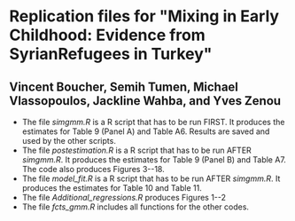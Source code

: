 # Replication files for "Mixing in Early Childhood:  Evidence from SyrianRefugees in Turkey"

## Vincent Boucher, Semih Tumen, Michael Vlassopoulos, Jackline Wahba, and Yves Zenou

+ The file *simgmm.R* is a R script that has to be run FIRST. It produces the estimates for Table 9 (Panel A) and Table A6. Results are saved and used by the other scripts.
+ The file *postestimation.R* is a R script that has to be run AFTER *simgmm.R*. It produces the estimates for Table 9 (Panel B) and Table A7. The code also produces Figures 3--18.
+ The file *model_fit.R* is a R script that has to be run AFTER *simgmm.R*. It produces the estimates for Table 10 and Table 11.
+ The file *Additional_regressions.R* produces Figures 1--2
+ The file *fcts_gmm.R* includes all functions for the other codes.
